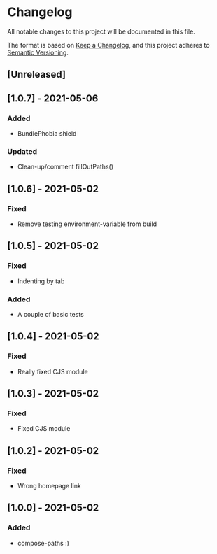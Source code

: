 # Changelog

All notable changes to this project will be documented in this file.

The format is based on [Keep a Changelog](https://keepachangelog.com/en/1.0.0/),
and this project adheres to [Semantic Versioning](https://semver.org/spec/v2.0.0.html).

## [Unreleased]

## [1.0.7] - 2021-05-06

### Added

- BundlePhobia shield

### Updated

- Clean-up/comment fillOutPaths()

## [1.0.6] - 2021-05-02

### Fixed

- Remove testing environment-variable from build

## [1.0.5] - 2021-05-02

### Fixed

- Indenting by tab

### Added

- A couple of basic tests

## [1.0.4] - 2021-05-02

### Fixed

- Really fixed CJS module

## [1.0.3] - 2021-05-02

### Fixed

- Fixed CJS module

## [1.0.2] - 2021-05-02

### Fixed

- Wrong homepage link

## [1.0.0] - 2021-05-02

### Added

- compose-paths :)
